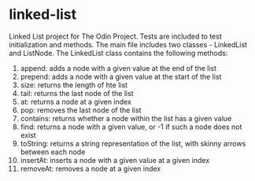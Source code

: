 # linked-list

Linked List project for The Odin Project. Tests are included to test initialization and methods. The main file includes two classes - LinkedList and ListNode. The LinkedList class contains the following methods:

1. append: adds a node with a given value at the end of the list
2. prepend: adds a node with a given value at the start of the list 
3. size: returns the length of hte list
4. tail: returns the last node of the list
5. at: returns a node at a given index
6. pop: removes the last node of the list 
7. contains: returns whether a node within the list has a given value
8. find: returns a node with a given value, or -1 if such a node does not exist
9. toString: returns a string representation of the list, with skinny arrows between each node
10. insertAt: inserts a node with a given value at a given index
11. removeAt: removes a node at a given index
